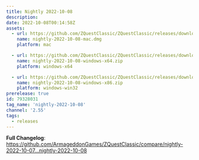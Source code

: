 ```yaml
---
title: Nightly 2022-10-08
description: 
date: 2022-10-08T00:14:58Z
assets: 
  - url: https://github.com/ZQuestClassic/ZQuestClassic/releases/download/nightly-2022-10-08/nightly-2022-10-08-mac.dmg
    name: nightly-2022-10-08-mac.dmg
    platform: mac

  - url: https://github.com/ZQuestClassic/ZQuestClassic/releases/download/nightly-2022-10-08/nightly-2022-10-08-windows-x64.zip
    name: nightly-2022-10-08-windows-x64.zip
    platform: windows-x64

  - url: https://github.com/ZQuestClassic/ZQuestClassic/releases/download/nightly-2022-10-08/nightly-2022-10-08-windows-x86.zip
    name: nightly-2022-10-08-windows-x86.zip
    platform: windows-win32
prerelease: true
id: 79328031
tag_name: 'nightly-2022-10-08'
channel: '2.55'
tags:
  - releases
---
```


**Full Changelog**: https://github.com/ArmageddonGames/ZQuestClassic/compare/nightly-2022-10-07...nightly-2022-10-08
